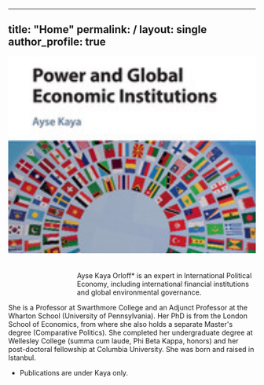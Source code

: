 
---
title: "Home"
permalink: /
layout: single
author_profile: true
---

<img src="images/bookcover.jpg" alt="Banner" style="width:100%; max-height: 400px; object-fit: cover; margin-bottom: 20px;" />

<p style="margin-left: 10em;">
Ayse Kaya Orloff* is an expert in International Political Economy, including international financial institutions and global environmental governance.  

She is a Professor at Swarthmore College and an Adjunct Professor at the Wharton School (University of Pennsylvania). Her PhD is from the London School of Economics, from where she also holds a separate Master's degree (Comparative Politics). She completed her undergraduate degree at Wellesley College (summa cum laude, Phi Beta Kappa, honors) and her post-doctoral fellowship at Columbia University. She was born and raised in Istanbul.
* Publications are under Kaya only.
</p>

